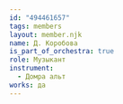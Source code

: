 ```yaml
---
id: "494461657"
tags: members
layout: member.njk
name: Д. Коробова
is_part_of_orchestra: true
role: Музыкант
instrument:
  - Домра альт
works: да
---
```

